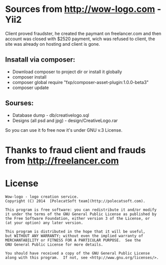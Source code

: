 # Sources from http://wow-logo.com - Yii2

Client proved fraudster, he created the paymant on freelancer.com and then account was closed with $2520 payment, wich was refused to client, the site was already on hosting and client is gone.

## Insatall via composer:

* Download composer to project dir or install it globally
* composer install
* composer global require "fxp/composer-asset-plugin:1.0.0-beta3"
* composer update

## Sourses:

* Database dump - db/creativelogo.sql
* Designs (all psd and jpg) - design/CreativeLogo.rar

So you can use it fo free now it's under GNU v.3 License. 

# Thanks to fraud client and frauds from http://freelancer.com

# License 

    Wow-logo - logo creation service.
    Copyright (C) 2014  [PolecatSoft team](http://polecatsoft.com).

    This program is free software: you can redistribute it and/or modify
    it under the terms of the GNU General Public License as published by
    the Free Software Foundation, either version 3 of the License, or
    (at your option) any later version.

    This program is distributed in the hope that it will be useful,
    but WITHOUT ANY WARRANTY; without even the implied warranty of
    MERCHANTABILITY or FITNESS FOR A PARTICULAR PURPOSE.  See the
    GNU General Public License for more details.

    You should have received a copy of the GNU General Public License
    along with this program.  If not, see <http://www.gnu.org/licenses/>.
